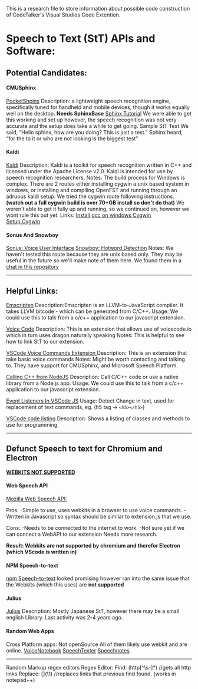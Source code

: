 This is a research file to store information about possible code construction of CodeTalker's Visual Studios Code Extention. 

# Speech to Text (StT) APIs and Software: #

## Potential Candidates: ##

#### CMUSphinx #####

[PocketShpinx](https://github.com/cmusphinx/pocketsphinx)
Description: a lightweight speech recognition engine, specifically tuned for handheld and mobile devices, though it works equally well on the desktop.
**Needs SphinxBase**
[Sphinx Tutorial](https://cmusphinx.github.io/wiki/tutorialpocketsphinx/)
We were able to get this working and set up however, the speech recognition was not very accurate and the setup does take a while to get going. 
Sample StT Test
We said, “Hello sphinx, how are you doing? This is just a test.” 
Sphinx heard, “for the to it or who are not looking is the biggest test”



#### Kaldi ####

[Kaldi](https://github.com/kaldi-asr/kaldi)
Description: Kaldi is a toolkit for speech recognition written in C++ and licensed under the Apache License v2.0. Kaldi is intended for use by speech recognition researchers.
Notes: The build process for Windows is complex. There are 2 routes either installing cygwin a unix based system in windows, or installing and compiling OpenFST and running through an adruous kaldi setup. 
We tried the cygwin route following instructions. **(watch out a full cygwin build is over 70+GB install so don't do that)**
We weren't able to get it fully up and running, so we continued on, however we wont rule this out yet. 
Links: [Install gcc on windows Cygwin](https://preshing.com/20141108/how-to-install-the-latest-gcc-on-windows/)   
[Setup Cygwin](http://www.ntu.edu.sg/home/ehchua/programming/howto/cygwin_howto.html)




#### Sonus And Snowboy ####

[Sonus: Voice User Interface](https://github.com/evancohen/sonus/)
[Snowboy: Hotword Detection](https://github.com/Kitt-AI/snowboy)
Notes: We haven't tested this route because they are unix based only. They may be useful in the future so we'll make note of them here.
We found them in a [chat in this repository](https://github.com/noffle/electron-speech/issues/9)



-----------------------------------------------------------------------------------------
## Helpful Links: ##

[Emscripten](https://github.com/kripken/emscripten)
Description:Emscripten is an LLVM-to-JavaScript compiler. It takes LLVM bitcode - which can be generated from C/C++.
Usage: We could use this to talk from a c/c++ application to our javascript extension.


[Voice Code](https://github.com/VoiceCode/vscode-voicecode)
Description: This is an extension that allows use of voicecode.io which in turn uses dragon naturally speaking
Notes: This is helpful to see how to link StT to our extension.


[VSCode Voice Commands Extension ](https://github.com/lanly-dev/VSCode-VoiceCommands-Extension)
Description: This is an extension that take basic voice commands
Notes: Might be worth contacting and talking to. They have support for CMUSphinx, and Microsoft Speech Platform. 

[Calling C++ from NodeJS](https://medium.com/@tarkus/how-to-call-c-c-code-from-node-js-86a773033892)
Description: Call C/C++ code or use a native library from a Node.js app.
Usage: We could use this to talk from a c/c++ application to our javascript extension.

[Event Listeners In VSCode JS](https://code.visualstudio.com/docs/extensions/example-word-count#_subscribing-to-events)
Usage: Detect Change in text, used for replacement of text commands, eg. (h5 tag   ->   ``<h5></h5>``)

[VSCode code listing](https://code.visualstudio.com/docs/extensionAPI/vscode-api)
Description: Shows a listing of classes and methods to use for programming. 

-----------------------------------------------------------------------------------------
## Defunct Speech to text for Chromium and Electron ##

[**WEBKITS NOT SUPPORTED**](https://groups.google.com/a/chromium.org/forum/#!topic/chromium-html5/JJe6KD7-bb8)

#### Web Speech API ####

[Mozilla Web Speech API:](https://developer.mozilla.org/en-US/docs/Web/API/Web_Speech_API#Browser_compatibility)

Pros: 	-Simple to use, uses webkits in a browser to use voice commands. 
		-Written in Javascript so syntax should be similar to extension.js that we use.

Cons: 	-Needs to be connected to the internet to work. 
		-Not sure yet if we can connect a WebAPI to our extension Needs more research.
		
**Result: Webkits are not supported by chromium and therefor Electron (which VScode is written in)**

#### NPM Speech-to-text ####

[npm Speech-to-text](https://www.npmjs.com/package/speech-to-text)
looked promising however ran into the same issue that the Webkits (which this uses) are **not supported**

#### Julius ####

[Julius](https://github.com/julius-speech/julius)
Description: Mostly Japanese StT, however there may be a small english Library. 
Last activity was 2-4 years ago. 

#### Random Web Apps ####

Cross Platform apps: Not openSource   All of them likely use webkit and are online. 
[VoiceNotebook](https://voicenotebook.com/)
[SpeechTexter](https://www.speechtexter.com/)
[Speechnotes](https://speechnotes.co/)


-----------------------------------------------------------------------------------------
Random Markup regex editors
Regex Editor:
Find: (http[^\s-]*) //gets all http links
Replace: []\(\1\)   //replaces links that previous find found. (works in notepad++)
